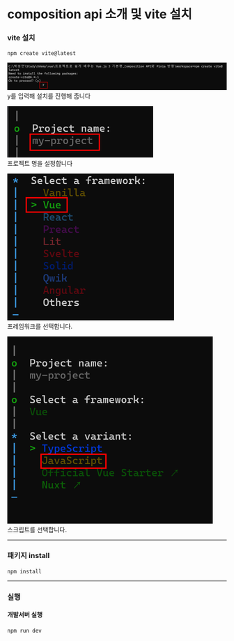 # composition api 소개 및 vite 설치

### vite 설치

```
npm create vite@latest
```

![](./images/9.png)  
y를 입력해 설치를 진행해 줍니다  
  
![](./images/10.png)  
프로젝트 명을 설정합니다  
  
![](./images/11.png)  
프레임워크를 선택합니다.  
  
![](./images/12.png)  
스크립트를 선택합니다.  

---

### 패키지 install

```
npm install
```

---

### 실행

#### 개발서버 실행
```
npm run dev
```